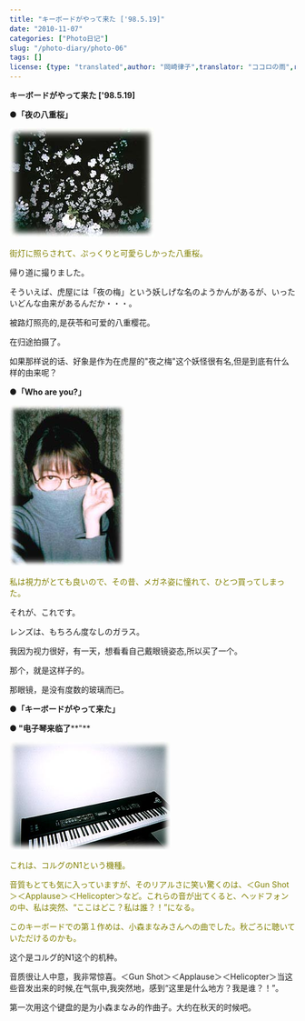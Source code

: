 ```yaml
---
title: "キーボードがやって来た ['98.5.19]"
date: "2010-11-07"
categories: ["Photo日记"]
slug: "/photo-diary/photo-06"
tags: []
license: {type: "translated",author: "岡崎律子",translator: "ココロの雨",reproduced-url: "http://love.life.coocan.jp/photo/photo6.html",reproduced-website: "岡崎律子Book"}
---
```


**キーボードがやって来た \['98.5.19\]**  

  
**●「夜の八重桜」**  

  
[![](./images/dfcherry.jpg "dfcherry")](./images/dfcherry.jpg)  

  
<span style="color: #808000;">街灯に照らされて、ぷっくりと可愛らしかった八重桜。</span>  

  
帰り道に撮りました。  

  
そういえば、虎屋には「夜の梅」という妖しげな名のようかんがあるが、いったいどんな由来があるんだか・・・。  

  
被路灯照亮的,是茯苓和可爱的八重樱花。  

  
在归途拍摄了。  

  
如果那样说的话、好象是作为在虎屋的"夜之梅"这个妖怪很有名,但是到底有什么样的由来呢？  

  
**●「Who are you?」**  

  
[![](./images/who.jpg "who")](./images/who.jpg)  

  
<span style="color: #808000;">私は視力がとても良いので、その昔、メガネ姿に憧れて、ひとつ買ってしまった。</span>  

  
それが、これです。  

  
レンズは、もちろん度なしのガラス。  

  
我因为视力很好，有一天，想看看自己戴眼镜姿态,所以买了一个。  

  
那个，就是这样子的。  

  
那眼镜，是没有度数的玻璃而已。  

  
**●「キーボードがやって来た」**  

  
**● "电子琴来临了****"**  

  
[![](./images/n1.jpg "n1")](./images/n1.jpg)  

  
<span style="color: #808000;">これは、コルグのN1という機種。</span>  

  
<span style="color: #808000;">音質もとても気に入っていますが、そのリアルさに笑い驚くのは、＜Gun Shot＞＜Applause＞＜Helicopter＞など。これらの音が出てくると、ヘッドフォンの中、私は突然、“ここはどこ？私は誰？！”になる。</span>  

  
<span style="color: #808000;">このキーボードでの第１作めは、小森まなみさんへの曲でした。秋ごろに聴いていただけるのかも。</span>  

  
这个是コルグ的N1这个的机种。  

  
音质很让人中意，我非常惊喜。＜Gun Shot＞＜Applause＞＜Helicopter＞当这些音发出来的时候,在气氛中,我突然地，感到“这里是什么地方？我是谁？！”。  

  
第一次用这个键盘的是为小森まなみ的作曲子。大约在秋天的时候吧。
